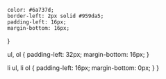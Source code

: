     color: #6a737d;
    border-left: 2px solid #959da5;
    padding-left: 16px;
    margin-bottom: 16px;
  }

  ul, ol {
    padding-left: 32px;
    margin-bottom: 16px;
  }

  li ul, li ol {
    padding-left: 16px;
    margin-bottom: 0px;
  }
}
